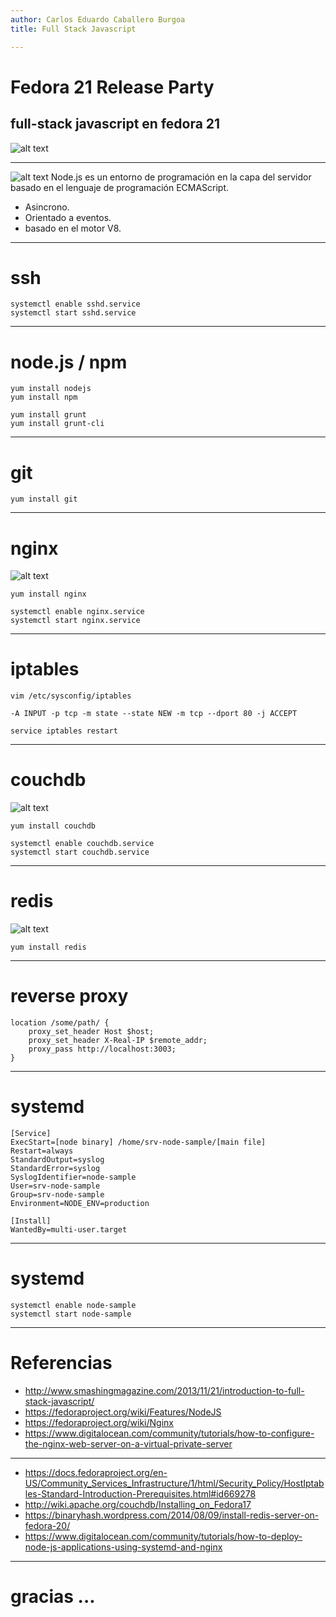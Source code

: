 ```yaml
---
author: Carlos Eduardo Caballero Burgoa
title: Full Stack Javascript

---
```

# Fedora 21 Release Party
## full-stack javascript en fedora 21
![alt text](http://localhost:9000/img/fedora.jpg "fedora")

---
![alt text](http://localhost:9000/img/node.png "node.js")
Node.js es un entorno de programación en la capa del servidor basado en el lenguaje de programación ECMAScript.

- Asincrono.
- Orientado a eventos.
- basado en el motor V8.

---
# ssh

```
systemctl enable sshd.service
systemctl start sshd.service
```

---
# node.js / npm

```
yum install nodejs
yum install npm

yum install grunt
yum install grunt-cli
```

---
# git

```
yum install git
```

---
# nginx
![alt text](http://localhost:9000/img/nginx.png "nginx")

```
yum install nginx

systemctl enable nginx.service
systemctl start nginx.service
```

---
# iptables

```
vim /etc/sysconfig/iptables

-A INPUT -p tcp -m state --state NEW -m tcp --dport 80 -j ACCEPT

service iptables restart
```

---
# couchdb
![alt text](http://localhost:9000/img/couchdb.png "couchdb")

```
yum install couchdb

systemctl enable couchdb.service
systemctl start couchdb.service
```

---
# redis
![alt text](http://localhost:9000/img/redis.png "redis")

```
yum install redis
```

---
# reverse proxy

```
location /some/path/ {
    proxy_set_header Host $host;
    proxy_set_header X-Real-IP $remote_addr;
    proxy_pass http://localhost:3003;
}
```

---
# systemd

```
[Service]
ExecStart=[node binary] /home/srv-node-sample/[main file]
Restart=always
StandardOutput=syslog
StandardError=syslog
SyslogIdentifier=node-sample
User=srv-node-sample
Group=srv-node-sample
Environment=NODE_ENV=production

[Install]
WantedBy=multi-user.target
```
---
# systemd

```
systemctl enable node-sample
systemctl start node-sample
```

---
# Referencias
- http://www.smashingmagazine.com/2013/11/21/introduction-to-full-stack-javascript/
- https://fedoraproject.org/wiki/Features/NodeJS
- https://fedoraproject.org/wiki/Nginx
- https://www.digitalocean.com/community/tutorials/how-to-configure-the-nginx-web-server-on-a-virtual-private-server

---
- https://docs.fedoraproject.org/en-US/Community_Services_Infrastructure/1/html/Security_Policy/HostIptables-Standard-Introduction-Prerequisites.html#id669278
- http://wiki.apache.org/couchdb/Installing_on_Fedora17
- https://binaryhash.wordpress.com/2014/08/09/install-redis-server-on-fedora-20/
- https://www.digitalocean.com/community/tutorials/how-to-deploy-node-js-applications-using-systemd-and-nginx

---
# gracias ...

